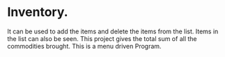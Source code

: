 # Inventory.
It can be used to add the items and delete the items from the list.
Items in the list can also be seen. 
This project gives the total sum of all the commodities brought.
This is a menu driven Program.
